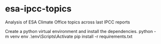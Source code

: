 # esa-ipcc-topics
Analysis of ESA Climate Office topics across last IPCC reports

Create a python virtual environment and install the dependencies.
python -m venv env
.\env\Scripts\Activate
pip install -r requirements.txt